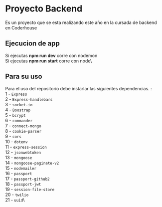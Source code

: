 # Proyecto Backend

Es un proyecto que se esta realizando este año en la cursada de backend en Coderhouse

## Ejecucion de app

Si ejecutas **npm run dev** corre con nodemon\
Si ejecutas **npm run start** corre con node\

## Para su uso

Para el uso del repositorio debe instarlar las siguientes dependencias. :\
1 - `Express`\
2 - `Express-handlebars`\
3 - `socket.io`\
4 - `Boostrap`\
5 - `bcrypt`\
6 - `commander`\
7 - `connect-mongo`\
8 - `cookie-parser`\
9 - `cors`\
10 - `dotenv`\
11 - `express-session`\
12 - `jsonwebtoken`\
13 - `mongoose`\
14 - `mongoose-paginate-v2`\
15 - `nodemailer`\
16 - `passport`\
17 - `passport-github2`\
18 - `passport-jwt`\
19 - `session-file-store`\
20 - `twilio`\
21 - `uuid`\
